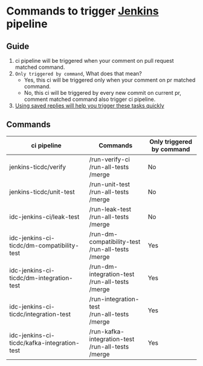# Commands to trigger [Jenkins](https://ci2.pingcap.net/view/ghpr_cdc/) pipeline

## Guide

1. ci pipeline will be triggered when your comment on pull request matched command.
2. `Only triggered by command`, What does that mean?
   - Yes, this ci will be triggered only when your comment on pr matched command.
   - No, this ci will be triggered by every new commit on current pr, comment matched command also trigger ci pipeline.
3. [Using saved replies will help you trigger these tasks quickly](https://docs.github.com/en/github/writing-on-github/working-with-saved-replies/using-saved-replies)

## Commands

| ci pipeline                                 | Commands                                                    | Only triggered by command |
| ------------------------------------------- | ----------------------------------------------------------- | ------------------------- |
| jenkins-ticdc/verify                        | /run-verify-ci<br />/run-all-tests<br />/merge              | No                        |
| jenkins-ticdc/unit-test                     | /run-unit-test<br />/run-all-tests<br />/merge              | No                        |
| idc-jenkins-ci/leak-test                    | /run-leak-test<br />/run-all-tests<br />/merge              | No                        |
| idc-jenkins-ci-ticdc/dm-compatibility-test  | /run-dm-compatibility-test<br />/run-all-tests<br />/merge  | Yes                       |
| idc-jenkins-ci-ticdc/dm-integration-test    | /run-dm-integration-test<br />/run-all-tests<br />/merge    | Yes                       |
| idc-jenkins-ci-ticdc/integration-test       | /run-integration-test<br />/run-all-tests<br />/merge       | Yes                       |
| idc-jenkins-ci-ticdc/kafka-integration-test | /run-kafka-integration-test<br />/run-all-tests<br />/merge | Yes                       |
